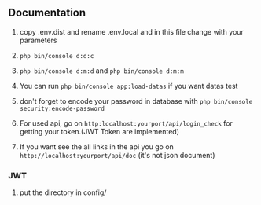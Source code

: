 ## Documentation
1) copy .env.dist and rename .env.local and in this file change with your parameters

2) `php bin/console d:d:c`

3) `php bin/console d:m:d` and `php bin/console d:m:m`

4) You can run `php bin/console app:load-datas` if you want datas test

5) don't forget to encode your password in database with `php bin/console security:encode-password`

6) For used api, go on `http:localhost:yourport/api/login_check` for getting your token.(JWT Token are implemented)

7) If you want see the all links in the api you go on `http://localhost:yourport/api/doc` (it's not json document)


### JWT 
1) put the directory in config/
